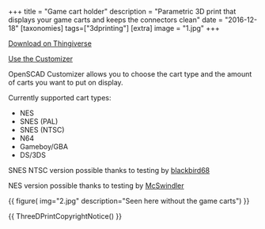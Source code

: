 +++
title = "Game cart holder"
description = "Parametric 3D print that displays your game carts and keeps the connectors clean"
date = "2016-12-18"
[taxonomies]
tags=["3dprinting"]
[extra]
image = "1.jpg"
+++

[Download on Thingiverse](https://www.thingiverse.com/thing:1940735)

[Use the Customizer](https://www.thingiverse.com/apps/customizer/run?thing_id=1940735)

OpenSCAD Customizer allows you to choose the cart type and the amount of carts you want to put on display.

Currently supported cart types:

- NES
- SNES (PAL)
- SNES (NTSC)
- N64
- Gameboy/GBA
- DS/3DS

SNES NTSC version possible thanks to testing by [blackbird68](https://www.thingiverse.com/blackbird68/designs)

NES version possible thanks to testing by [McSwindler](https://www.thingiverse.com/mcswindler/designs)

{{
    figure(
        img="2.jpg"
        description="Seen here without the game carts")
}}

{{
    ThreeDPrintCopyrightNotice()
}}
